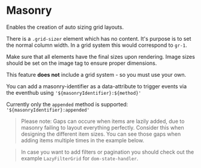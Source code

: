 # Masonry

Enables the creation of auto sizing grid layouts.

There is a `.grid-sizer` element which has no content. It's purpose is to set the normal column width. In a grid system this would correspond to `gr-1`.

Make sure that all elements have the final sizes upon rendering. Image sizes should be set on the image tag to ensure proper dimensions.

This feature **does not** include a grid system - so you must use your own.

You can add a masonry-identifier as a data-attribute to trigger events via the eventhub using `'${masonryIdentifier}:${method}'`

Currently only the `appended` method is supported: `'${masonryIdentifier}:appended'`

> Please note: Gaps can occure when items are lazily added, due to masonry failing to layout everything perfectly. Consider this when designing the different item sizes. You can see those gaps when adding items multiple times in the example below.

> In case you want to add filters or pagination you should check out the example `LazyFilterGrid` for `dom-state-handler`.
